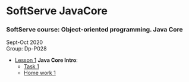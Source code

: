 # SoftServe JavaCore
### SoftServe course: Object-oriented programming. Java Core  
Sept-Oct 2020  
Group: Dp-P028


* [Lesson 1](https://github.com/MaksNazarenko/soft-serve-java-core/tree/master/l-1) **Java Core Intro**:
    * [Task 1](https://github.com/MaksNazarenko/soft-serve-java-core/tree/master/l-1/task-1)
    * [Home work 1](https://github.com/MaksNazarenko/soft-serve-java-core/tree/master/l-1/HW-1)
